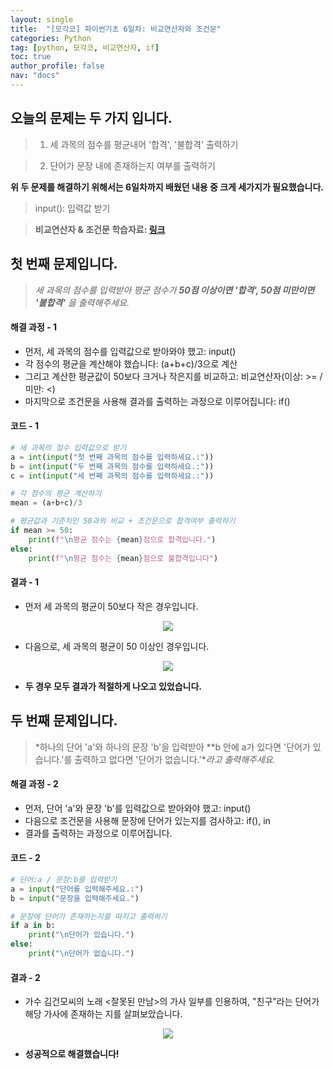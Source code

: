 ```yaml
---
layout: single
title:  "[모각코] 파이썬기초 6일차: 비교연산자와 조건문"
categories: Python
tag: [python, 모각코, 비교연산자, if]
toc: true
author_profile: false
nav: "docs"
---
```


  

  

  

## 오늘의 문제는 두 가지 입니다.

  

> 1. 세 과목의 점수를 평균내어 '합격', '불합격' 출력하기

> 2. 단어가 문장 내에 존재하는지 여부를 출력하기

  

  

**위 두 문제를 해결하기 위해서는 6일차까지 배웠던 내용 중 크게 세가지가 필요했습니다.**

  

> input(): 입력값 받기

> **비교연산자 & 조건문 학습자료: [링크](https://codemate.kr/project/%ED%8C%8C%EC%9D%B4%EC%8D%AC-%EB%A9%94%EC%9D%B4%ED%8A%B8-%EA%B8%B0%EC%B4%88%ED%8E%B8/6-1.-%EB%B9%84%EA%B5%90%EC%97%B0%EC%82%B0%EC%9E%90%EC%99%80-%EC%A1%B0%EA%B1%B4%EB%AC%B8)**

  

  

  

## 첫 번째 문제입니다.

  

> *세 과목의 점수를 입력받아 평균 점수가  **50점 이상이면 '합격', 50점 미만이면 '불합격'** 을 출력해주세요.*

  

  

#### **해결 과정 - 1**

  

- 먼저, 세 과목의 점수를 입력값으로 받아와야 했고: input()
- 각 점수의 평균을 계산해야 했습니다: (a+b+c)/3으로 계산
- 그리고 계산한 평균값이 50보다 크거나 작은지를 비교하고: 비교연산자(이상: >= / 미만: <)
- 마지막으로 조건문을 사용해 결과를 출력하는 과정으로 이루어집니다: if()

  

  

  

#### **코드 - 1**

  

```python
# 세 과목의 점수 입력값으로 받기
a = int(input("첫 번째 과목의 점수를 입력하세요.:"))
b = int(input("두 번째 과목의 점수를 입력하세요.:"))
c = int(input("세 번째 과목의 점수를 입력하세요.:"))

# 각 점수의 평균 계산하기
mean = (a+b+c)/3

# 평균값과 기준치인 50과의 비교 + 조건문으로 합격여부 출력하기
if mean >= 50:
    print(f"\n평균 점수는 {mean}점으로 합격입니다.")
else:
    print(f"\n평균 점수는 {mean}점으로 불합격입니다")
```

  

  

  

#### **결과 - 1**

  

- 먼저 세 과목의 평균이 50보다 작은 경우입니다.


  

  

<center><img src="https://s3.ap-northeast-2.amazonaws.com/images.codemate.kr/images/seg3981/post/1644844422618/6%EC%9D%BC%EC%B0%A81.JPG"></center>

  

- 다음으로, 세 과목의 평균이 50 이상인 경우입니다.


  

  

<center><img src="https://s3.ap-northeast-2.amazonaws.com/images.codemate.kr/images/seg3981/post/1644844449393/6%EC%9D%BC%EC%B0%A82.JPG"></center>

  

- **두 경우 모두 결과가 적절하게 나오고 있었습니다.**

  

  

  

## 두 번째 문제입니다.

  

> *하나의 단어 'a'와 하나의 문장 'b'을 입력받아 **b 안에 a가 있다면 '단어가 있습니다.'를 출력하고 없다면 '단어가 없습니다.'**라고 출력해주세요.*

  

  

#### **해결 과정 - 2**

  

- 먼저, 단어 'a'와 문장 'b'를 입력값으로 받아와야 했고: input()
- 다음으로 조건문을 사용해 문장에 단어가 있는지를 검사하고: if(), in
- 결과를 출력하는 과정으로 이루어집니다.

  

  

  

#### **코드 - 2**

  

```python
# 단어:a / 문장:b를 입력받기
a = input("단어를 입력해주세요.:")
b = input("문장을 입력해주세요.")

# 문장에 단어가 존재하는지를 따지고 출력하기
if a in b:
    print("\n단어가 있습니다.")
else:
    print("\n단어가 없습니다.")
```

  

  

  

#### **결과 - 2**

  

- 가수 김건모씨의 노래 <잘못된 만남>의 가사 일부를 인용하여, "친구"라는 단어가 해당 가사에 존재하는 지를 살펴보았습니다.


  

  

<center><img src="https://s3.ap-northeast-2.amazonaws.com/images.codemate.kr/images/seg3981/post/1644844893631/6%EC%9D%BC%EC%B0%A83.JPG"></center>

  

- **성공적으로 해결했습니다!**

